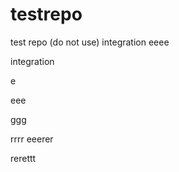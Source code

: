 # testrepo
test repo (do not use)
integration
eeee


integration

e

eee


ggg

rrrr
eeerer

rerettt



